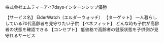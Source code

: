 株式会社エムティーアイ7daysインターンシップ優勝

【サービス名】
ElderWatch（エルダーウォッチ）
【ターゲット】
一人暮らししている70代高齢者を見守りたい子供
【ベネフィット】
どんな時も子供が高齢者の状態を確認できる
【コンセプト】
低価格で高齢者の健康状態を子供側が見守れるサービス


